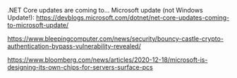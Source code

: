 .NET Core updates are coming to... Microsoft update (not Windows Update!): https://devblogs.microsoft.com/dotnet/net-core-updates-coming-to-microsoft-update/

https://www.bleepingcomputer.com/news/security/bouncy-castle-crypto-authentication-bypass-vulnerability-revealed/

https://www.bloomberg.com/news/articles/2020-12-18/microsoft-is-designing-its-own-chips-for-servers-surface-pcs

